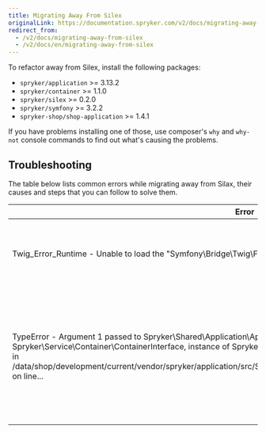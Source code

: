 ```yaml
---
title: Migrating Away From Silex
originalLink: https://documentation.spryker.com/v2/docs/migrating-away-from-silex
redirect_from:
  - /v2/docs/migrating-away-from-silex
  - /v2/docs/en/migrating-away-from-silex
---
```


To refactor away from Silex, install the following packages:

* `spryker/application` >= 3.13.2
* `spryker/container` >= 1.1.0
* `spryker/silex` >= 0.2.0
* `spryker/symfony` >= 3.2.2
* `spryker-shop/shop-application` >= 1.4.1

If you have problems installing one of those, use composer's `why` and `why-not` console commands to find out what's causing the problems.

## Troubleshooting
The table below lists common errors while migrating away from Silax, their causes and steps that you can follow to solve them.

| Error | Cause | Solution |
| --- | --- | --- |
| Twig_Error_Runtime - Unable to load the "Symfony\Bridge\Twig\Form\TwigRenderer" runtime in "@..." at line ... | This error happens when the `Symfony/Twig-bridge` below version 3.4 is installed. | Update `spyker/symfony` to >= 3.2.2 | 
|TypeError - Argument 1 passed to Spryker\Shared\Application\Application::__construct() must be an instance of Spryker\Service\Container\ContainerInterface, instance of Spryker\Shared\Kernel\Communication\Application given, called in /data/shop/development/current/vendor/spryker/application/src/Spryker/Zed/Application/Communication/ZedBootstrap.php on line... | This error is caused by a mismatch of the installed Spryker modules and 3rd party packages | <ol><li>Remove the following packages from your `composer.json` if you have them there:<ul><li>`spryker/pimple`</li><li>`silex/silex`</li><li>`pimple/pimple`</li></ul></li><li>Run `composer update`</li></ol> |
